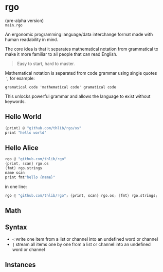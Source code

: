 # rgo
(pre-alpha version)  
`main.rgo`

An ergonomic programming language/data interchange format made with human readability in mind.

The core idea is that it separates mathematical notation from grammatical to make it more familiar to all people that can read English.

>Easy to start, hard to master.

Mathematical notation is separated from code grammar using single quotes `'`, for example:

```rgo
gramatical code 'mathematical code' gramatical code 
```
This unlocks powerful grammar and allows the language to exist without keywords.

## Hello World

```rust
{print} @ "github.com/thlib/rgo/os"
print "hello world"
```

## Hello Alice

```rust
rgo @ "github.com/thlib/rgo"
{print, scan} rgo.os
{fmt} rgo.strings
name scan
print fmt"hello {name}"
```

in one line:
```rust
rgo @ "github.com/thlib/rgo"; {print, scan} rgo.os; {fmt} rgo.strings; name scan; print fmt"hello {name}"
```

## Math

## Syntax
* `<` write one item from a list or channel into an undefined word or channel
* `|` stream all items one by one from a list or channel into an undefined word or channel

## Instances
